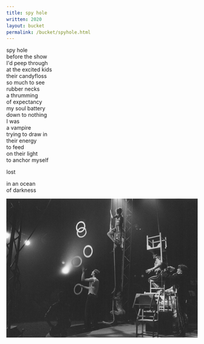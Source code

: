 ```yaml
---
title: spy hole
written: 2020
layout: bucket
permalink: /bucket/spyhole.html
---
```



spy hole  
before the show  
I'd peep through  
at the excited kids  
their candyfloss  
so much to see  
rubber necks  
a thrumming  
of expectancy  
my soul battery  
down to nothing  
I was  
a vampire  
trying to draw in  
their energy  
to feed  
on their light  
to anchor myself  


lost  


in an ocean  
of darkness


!["5 rings"](/assets/images/circus/SnapdragonFinale1990HughieRings.jpg "5 rings")
